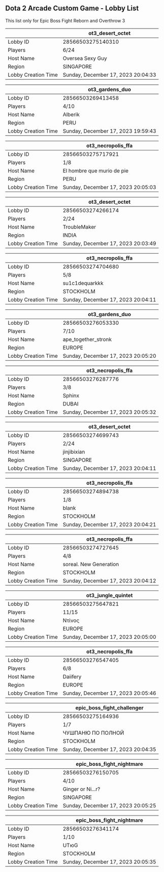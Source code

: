 ## Dota 2 Arcade Custom Game - Lobby List

This list only for Epic Boss Fight Reborn and Overthrow 3

|  | ot3_desert_octet |
| ------ | ------ |
| Lobby ID | 28566503275140310 |
| Players | 6/24 |
| Host Name | Oversea Sexy Guy |
| Region | SINGAPORE |
| Lobby Creation Time | Sunday, December 17, 2023 20:04:33 |


|  | ot3_gardens_duo |
| ------ | ------ |
| Lobby ID | 28566503269413458 |
| Players | 4/10 |
| Host Name | Alberik |
| Region | PERU |
| Lobby Creation Time | Sunday, December 17, 2023 19:59:43 |


|  | ot3_necropolis_ffa |
| ------ | ------ |
| Lobby ID | 28566503275717921 |
| Players | 1/8 |
| Host Name | El hombre que murio de pie |
| Region | PERU |
| Lobby Creation Time | Sunday, December 17, 2023 20:05:03 |


|  | ot3_desert_octet |
| ------ | ------ |
| Lobby ID | 28566503274266174 |
| Players | 2/24 |
| Host Name | TroubleMaker |
| Region | INDIA |
| Lobby Creation Time | Sunday, December 17, 2023 20:03:49 |


|  | ot3_necropolis_ffa |
| ------ | ------ |
| Lobby ID | 28566503274704680 |
| Players | 5/8 |
| Host Name | su1c1dequarkkk |
| Region | STOCKHOLM |
| Lobby Creation Time | Sunday, December 17, 2023 20:04:11 |


|  | ot3_gardens_duo |
| ------ | ------ |
| Lobby ID | 28566503276053330 |
| Players | 7/10 |
| Host Name | ape_together_stronk |
| Region | EUROPE |
| Lobby Creation Time | Sunday, December 17, 2023 20:05:20 |


|  | ot3_necropolis_ffa |
| ------ | ------ |
| Lobby ID | 28566503276287776 |
| Players | 3/8 |
| Host Name | Sphinx |
| Region | DUBAI |
| Lobby Creation Time | Sunday, December 17, 2023 20:05:32 |


|  | ot3_desert_octet |
| ------ | ------ |
| Lobby ID | 28566503274699743 |
| Players | 2/24 |
| Host Name | jinjibixian |
| Region | SINGAPORE |
| Lobby Creation Time | Sunday, December 17, 2023 20:04:11 |


|  | ot3_necropolis_ffa |
| ------ | ------ |
| Lobby ID | 28566503274894738 |
| Players | 1/8 |
| Host Name | blank |
| Region | STOCKHOLM |
| Lobby Creation Time | Sunday, December 17, 2023 20:04:21 |


|  | ot3_necropolis_ffa |
| ------ | ------ |
| Lobby ID | 28566503274727645 |
| Players | 4/8 |
| Host Name | sоrеаl. New Generation |
| Region | STOCKHOLM |
| Lobby Creation Time | Sunday, December 17, 2023 20:04:12 |


|  | ot3_jungle_quintet |
| ------ | ------ |
| Lobby ID | 28566503275647821 |
| Players | 11/15 |
| Host Name | Ντίνος |
| Region | EUROPE |
| Lobby Creation Time | Sunday, December 17, 2023 20:05:00 |


|  | ot3_necropolis_ffa |
| ------ | ------ |
| Lobby ID | 28566503276547405 |
| Players | 6/8 |
| Host Name | Daiifery |
| Region | EUROPE |
| Lobby Creation Time | Sunday, December 17, 2023 20:05:46 |


|  | epic_boss_fight_challenger |
| ------ | ------ |
| Lobby ID | 28566503275164936 |
| Players | 1/7 |
| Host Name | ЧУШПАНЮ ПО ПОЛНОЙ |
| Region | STOCKHOLM |
| Lobby Creation Time | Sunday, December 17, 2023 20:04:35 |


|  | epic_boss_fight_nightmare |
| ------ | ------ |
| Lobby ID | 28566503276150705 |
| Players | 4/10 |
| Host Name | Ginger or Ni...r? |
| Region | SINGAPORE |
| Lobby Creation Time | Sunday, December 17, 2023 20:05:25 |


|  | epic_boss_fight_nightmare |
| ------ | ------ |
| Lobby ID | 28566503276341174 |
| Players | 1/10 |
| Host Name | UTюG |
| Region | STOCKHOLM |
| Lobby Creation Time | Sunday, December 17, 2023 20:05:35 |



